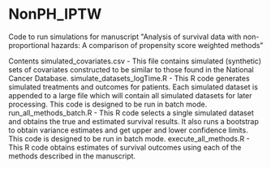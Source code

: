 # NonPH_IPTW
Code to run simulations for manuscript "Analysis of survival data with non-proportional hazards: A comparison of propensity score weighted methods"

Contents
simulated_covariates.csv - This file contains simulated (synthetic) sets of covariates constructed to be similar to those found in the National Cancer Database.
simulate_datasets_logTime.R - This R code generates simulated treatments and outcomes for patients.  Each simulated dataset is appended to a large file which will contain all simulated datasets for later processing.  This code is designed to be run in batch mode.
run_all_methods_batch.R - This R code selects a single simulated dataset and obtains the true and estimated survival results.  It also runs a bootstrap to obtain variance estimates and get upper and lower confidence limits.  This code is designed to be run in batch mode.
execute_all_methods.R - This R code obtains estimates of survival outcomes using each of the methods described in the manuscript.

